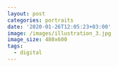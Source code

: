 ```yaml
---
layout: post
categories: portraits
date: '2020-01-26T12:05:23+03:00'
image: /images/illustration_3.jpg
image_size: 480x600
tags:
  - digital
---
```

